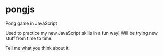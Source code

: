 # pongjs
Pong game in JavaScript

Used to practice my new JavaScript skills in a fun way!
Will be trying new stuff from time to time.

Tell me what you think about it!
